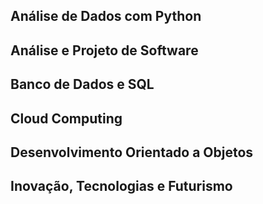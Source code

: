 ## Análise de Dados com Python
## Análise e Projeto de Software
## Banco de Dados e SQL
## Cloud Computing
## Desenvolvimento Orientado a Objetos
## Inovação, Tecnologias e Futurismo

